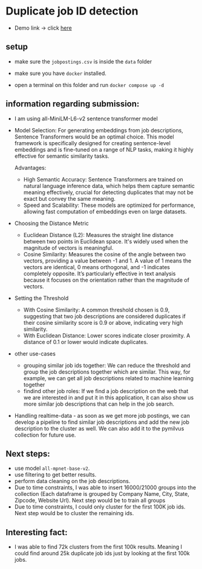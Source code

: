 # Duplicate job ID detection

* Demo link -> click [here](https://youtu.be/cOa33jc0is8)

## setup
* make sure the `jobpostings.csv` is inside the `data` folder

* make sure you have `docker` installed.

* open a terminal on this folder and run `docker compose up -d`


## information regarding submission:

- I am using all-MiniLM-L6-v2 sentence transformer model

- Model Selection:
For generating embeddings from job descriptions, Sentence Transformers would be an optimal choice. This model framework is specifically designed for creating sentence-level embeddings and is fine-tuned on a range of NLP tasks, making it highly effective for semantic similarity tasks.

    Advantages:

    * High Semantic Accuracy: Sentence Transformers are trained on natural language inference data, which helps them capture semantic meaning effectively, crucial for detecting duplicates that may not be exact but convey the same meaning.
    * Speed and Scalability: These models are optimized for performance, allowing fast computation of embeddings even on large datasets.

- Choosing the Distance Metric
    * Euclidean Distance (L2): Measures the straight line distance between two points in Euclidean space. It's widely used when the magnitude of vectors is meaningful.
    * Cosine Similarity: Measures the cosine of the angle between two vectors, providing a value between -1 and 1. A value of 1 means the vectors are identical, 0 means orthogonal, and -1 indicates completely opposite. It’s particularly effective in text analysis because it focuses on the orientation rather than the magnitude of vectors.

- Setting the Threshold
    * With Cosine Similarity: A common threshold chosen is 0.9, suggesting that two job descriptions are considered duplicates if their cosine similarity score is 0.9 or above, indicating very high similarity.
    * With Euclidean Distance: Lower scores indicate closer proximity. A distance of 0.1 or lower would indicate duplicates.

- other use-cases
    * grouping similar job ids together: We can reduce the threshold and group the job descriptions together which are similar. This way, for example, we can get all job descriptions related to machine learning together
    * findind other job roles: If we find a job description on the web that we are interested in and put it in this application, it can also show us more similar job descriptions that can help in the job search.

- Handling realtime-data - as soon as we get more job postings, we can develop a pipeline to find similar job descriptions and add the new job description to the cluster as well. We can also add it to the pymilvus collection for future use.


## Next steps:

- use model `all-mpnet-base-v2`.
- use filtering to get better results.
- perform data cleaning on the job descriptions.
- Due to time constraints, I was able to insert 16000/21000 groups into the collection (Each dataframe is grouped by Company Name, City, State, Zipcode, Website Url). Next step would be to train all groups
- Due to time constraints, I could only cluster for the first 100K job ids. Next step would be to cluster the remaining ids.



## Interesting fact:
- I was able to find 72k clusters from the first 100k results. Meaning I could find around 25k duplicate job ids just by looking at the first 100k jobs.